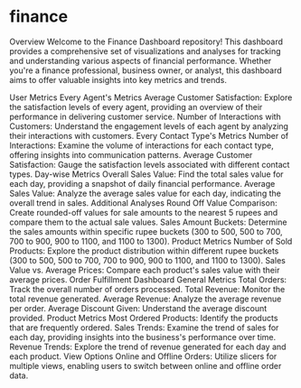 # finance
Overview
Welcome to the Finance Dashboard repository! This dashboard provides a comprehensive set of visualizations and analyses for tracking and understanding various aspects of financial performance. Whether you're a finance professional, business owner, or analyst, this dashboard aims to offer valuable insights into key metrics and trends.

User Metrics
Every Agent's Metrics
Average Customer Satisfaction: Explore the satisfaction levels of every agent, providing an overview of their performance in delivering customer service.
Number of Interactions with Customers: Understand the engagement levels of each agent by analyzing their interactions with customers.
Every Contact Type's Metrics
Number of Interactions: Examine the volume of interactions for each contact type, offering insights into communication patterns.
Average Customer Satisfaction: Gauge the satisfaction levels associated with different contact types.
Day-wise Metrics
Overall Sales Value: Find the total sales value for each day, providing a snapshot of daily financial performance.
Average Sales Value: Analyze the average sales value for each day, indicating the overall trend in sales.
Additional Analyses
Round Off Value Comparison: Create rounded-off values for sale amounts to the nearest 5 rupees and compare them to the actual sale values.
Sales Amount Buckets: Determine the sales amounts within specific rupee buckets (300 to 500, 500 to 700, 700 to 900, 900 to 1100, and 1100 to 1300).
Product Metrics
Number of Sold Products: Explore the product distribution within different rupee buckets (300 to 500, 500 to 700, 700 to 900, 900 to 1100, and 1100 to 1300).
Sales Value vs. Average Prices: Compare each product's sales value with their average prices.
Order Fulfillment Dashboard
General Metrics
Total Orders: Track the overall number of orders processed.
Total Revenue: Monitor the total revenue generated.
Average Revenue: Analyze the average revenue per order.
Average Discount Given: Understand the average discount provided.
Product Metrics
Most Ordered Products: Identify the products that are frequently ordered.
Sales Trends: Examine the trend of sales for each day, providing insights into the business's performance over time.
Revenue Trends: Explore the trend of revenue generated for each day and each product.
View Options
Online and Offline Orders: Utilize slicers for multiple views, enabling users to switch between online and offline order data.
